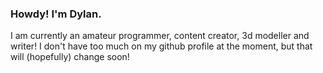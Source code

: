 ### Howdy! I'm Dylan.

I am currently an amateur programmer, content creator, 3d modeller and writer!
I don't have too much on my github profile at the moment, but that will (hopefully) change soon!


